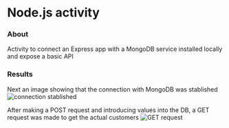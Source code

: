 # Node.js activity

### About
Activity to connect an Express app with a MongoDB service installed locally and expose a basic API

### Results
Next an image showing that the connection with MongoDB was stablished
![connection stablished](https://user-images.githubusercontent.com/29381519/98964837-4d658700-24d7-11eb-8038-f513c2b48514.png)

After making a POST request and introducing values into the DB, a GET request was made to get the actual customers
![GET request](https://user-images.githubusercontent.com/29381519/98964866-55bdc200-24d7-11eb-91fd-fe297caa4fa0.png)
